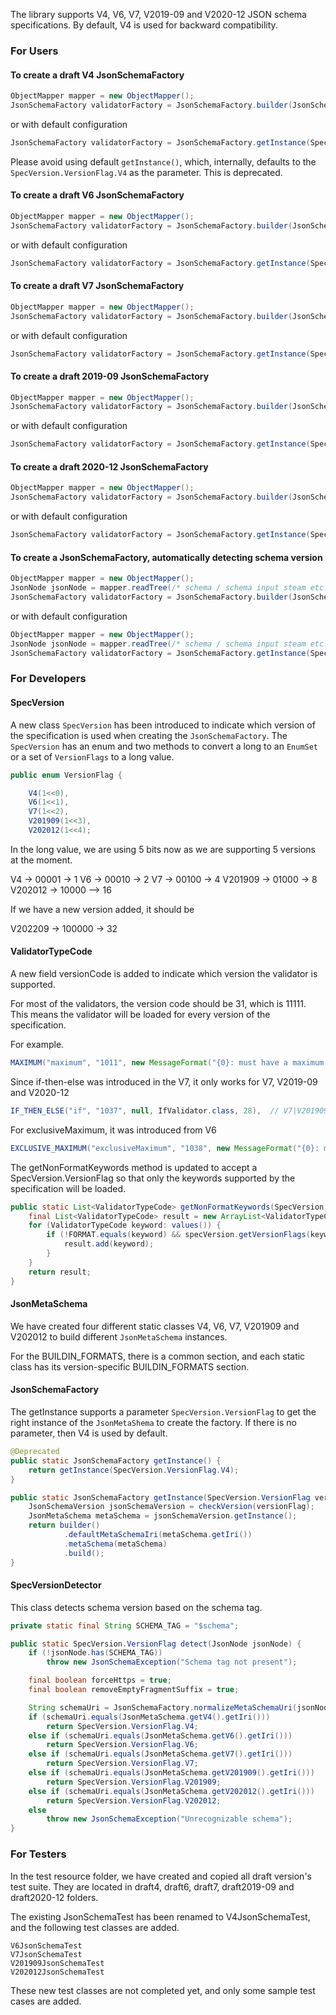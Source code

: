 The library supports V4, V6, V7, V2019-09 and V2020-12 JSON schema specifications. By default, V4 is used for backward compatibility. 

### For Users

#### To create a draft V4 JsonSchemaFactory

```java
ObjectMapper mapper = new ObjectMapper();
JsonSchemaFactory validatorFactory = JsonSchemaFactory.builder(JsonSchemaFactory.getInstance(SpecVersion.VersionFlag.V4)).objectMapper(mapper).build();
```
or with default configuration
```java
JsonSchemaFactory validatorFactory = JsonSchemaFactory.getInstance(SpecVersion.VersionFlag.V4));
```
 
Please avoid using default `getInstance()`, which, internally, defaults to the `SpecVersion.VersionFlag.V4` as the parameter. This is deprecated.

#### To create a draft V6 JsonSchemaFactory

```java
ObjectMapper mapper = new ObjectMapper();
JsonSchemaFactory validatorFactory = JsonSchemaFactory.builder(JsonSchemaFactory.getInstance(SpecVersion.VersionFlag.V6)).objectMapper(mapper).build();
```
or with default configuration
```java
JsonSchemaFactory validatorFactory = JsonSchemaFactory.getInstance(SpecVersion.VersionFlag.V6));
```

#### To create a draft V7 JsonSchemaFactory

```java
ObjectMapper mapper = new ObjectMapper();
JsonSchemaFactory validatorFactory = JsonSchemaFactory.builder(JsonSchemaFactory.getInstance(SpecVersion.VersionFlag.V7)).objectMapper(mapper).build();
```
or with default configuration
```java
JsonSchemaFactory validatorFactory = JsonSchemaFactory.getInstance(SpecVersion.VersionFlag.V7));
```

#### To create a draft 2019-09 JsonSchemaFactory

```java
ObjectMapper mapper = new ObjectMapper();
JsonSchemaFactory validatorFactory = JsonSchemaFactory.builder(JsonSchemaFactory.getInstance(SpecVersion.VersionFlag.V201909)).objectMapper(mapper).build();
```
or with default configuration
```java
JsonSchemaFactory validatorFactory = JsonSchemaFactory.getInstance(SpecVersion.VersionFlag.V201909));
```

#### To create a draft 2020-12 JsonSchemaFactory

```java
ObjectMapper mapper = new ObjectMapper();
JsonSchemaFactory validatorFactory = JsonSchemaFactory.builder(JsonSchemaFactory.getInstance(SpecVersion.VersionFlag.V202012)).objectMapper(mapper).build();
```
or with default configuration
```java
JsonSchemaFactory validatorFactory = JsonSchemaFactory.getInstance(SpecVersion.VersionFlag.V202012));
```

#### To create a JsonSchemaFactory, automatically detecting schema version

```java
ObjectMapper mapper = new ObjectMapper();
JsonNode jsonNode = mapper.readTree(/* schema / schema input steam etc. */);
JsonSchemaFactory validatorFactory = JsonSchemaFactory.builder(JsonSchemaFactory.getInstance(SpecVersionDetector.detect(jsonNode))).objectMapper(mapper).build();
```
or with default configuration
```java
ObjectMapper mapper = new ObjectMapper();
JsonNode jsonNode = mapper.readTree(/* schema / schema input steam etc. */);
JsonSchemaFactory validatorFactory = JsonSchemaFactory.getInstance(SpecVersionDetector.detect(jsonNode));
```

### For Developers

#### SpecVersion

A new class `SpecVersion` has been introduced to indicate which version of the specification is used when creating the `JsonSchemaFactory`. The `SpecVersion` has an enum and two methods to convert a long to an `EnumSet` or a set of `VersionFlags` to a long value. 

```java
public enum VersionFlag {

    V4(1<<0),
    V6(1<<1),
    V7(1<<2),
    V201909(1<<3),
    V202012(1<<4);

```

In the long value, we are using 5 bits now as we are supporting 5 versions at the moment. 

V4 -> 00001 -> 1
V6 -> 00010 -> 2
V7 -> 00100 -> 4
V201909 -> 01000 -> 8
V202012 -> 10000 --> 16

If we have a new version added, it should be 

V202209 -> 100000 -> 32

#### ValidatorTypeCode

A new field versionCode is added to indicate which version the validator is supported. 

For most of the validators, the version code should be 31, which is 11111. This means the validator will be loaded for every version of the specification. 

For example.

```java
MAXIMUM("maximum", "1011", new MessageFormat("{0}: must have a maximum value of {1}"), MaximumValidator.class, 31),
```

Since if-then-else was introduced in the V7, it only works for V7, V2019-09 and V2020-12

```java
IF_THEN_ELSE("if", "1037", null, IfValidator.class, 28),  // V7|V201909|V202012 11100
```

For exclusiveMaximum, it was introduced from V6

```java
EXCLUSIVE_MAXIMUM("exclusiveMaximum", "1038", new MessageFormat("{0}: must have a exclusive maximum value of {1}"), ExclusiveMaximumValidator.class, 30),  // V6|V7|V201909|V202012
```

The getNonFormatKeywords method is updated to accept a SpecVersion.VersionFlag so that only the keywords supported by the specification will be loaded. 

```java
public static List<ValidatorTypeCode> getNonFormatKeywords(SpecVersion.VersionFlag versionFlag) {
    final List<ValidatorTypeCode> result = new ArrayList<ValidatorTypeCode>();
    for (ValidatorTypeCode keyword: values()) {
        if (!FORMAT.equals(keyword) && specVersion.getVersionFlags(keyword.versionCode).contains(versionFlag)) {
            result.add(keyword);
        }
    }
    return result;
}
```

#### JsonMetaSchema

We have created four different static classes V4, V6, V7, V201909 and V202012 to build different `JsonMetaSchema` instances. 

For the BUILDIN_FORMATS, there is a common section, and each static class has its version-specific BUILDIN_FORMATS section. 

#### JsonSchemaFactory

The getInstance supports a parameter `SpecVersion.VersionFlag` to get the right instance of the `JsonMetaShema` to create the factory. If there is no parameter, then V4 is used by default. 

```java
@Deprecated
public static JsonSchemaFactory getInstance() {
    return getInstance(SpecVersion.VersionFlag.V4);
}

public static JsonSchemaFactory getInstance(SpecVersion.VersionFlag versionFlag) {
    JsonSchemaVersion jsonSchemaVersion = checkVersion(versionFlag);
    JsonMetaSchema metaSchema = jsonSchemaVersion.getInstance();
    return builder()
            .defaultMetaSchemaIri(metaSchema.getIri())
            .metaSchema(metaSchema)
            .build();
}
```

#### SpecVersionDetector

This class detects schema version based on the schema tag.

```java
private static final String SCHEMA_TAG = "$schema";

public static SpecVersion.VersionFlag detect(JsonNode jsonNode) {
    if (!jsonNode.has(SCHEMA_TAG))
        throw new JsonSchemaException("Schema tag not present");

    final boolean forceHttps = true;
    final boolean removeEmptyFragmentSuffix = true;

    String schemaUri = JsonSchemaFactory.normalizeMetaSchemaUri(jsonNode.get(SCHEMA_TAG).asText(), forceHttps, removeEmptyFragmentSuffix);
    if (schemaUri.equals(JsonMetaSchema.getV4().getIri()))
        return SpecVersion.VersionFlag.V4;
    else if (schemaUri.equals(JsonMetaSchema.getV6().getIri()))
        return SpecVersion.VersionFlag.V6;
    else if (schemaUri.equals(JsonMetaSchema.getV7().getIri()))
        return SpecVersion.VersionFlag.V7;
    else if (schemaUri.equals(JsonMetaSchema.getV201909().getIri()))
        return SpecVersion.VersionFlag.V201909;
    else if (schemaUri.equals(JsonMetaSchema.getV202012().getIri()))
        return SpecVersion.VersionFlag.V202012;
    else
        throw new JsonSchemaException("Unrecognizable schema");
}
```

### For Testers

In the test resource folder, we have created and copied all draft version's test suite. They are located in draft4, draft6, draft7, draft2019-09 and draft2020-12 folders.

The existing JsonSchemaTest has been renamed to V4JsonSchemaTest, and the following test classes are added. 

```
V6JsonSchemaTest
V7JsonSchemaTest
V201909JsonSchemaTest
V202012JsonSchemaTest
```

These new test classes are not completed yet, and only some sample test cases are added. 

